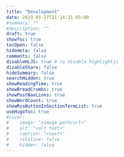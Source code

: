 ```yaml
---
title: "Development"
date: 2023-05-27T21:14:31-05:00
#summary: ""
#description: ""
draft: true
showToc: true
tocOpen: false
hidemeta: false
comments: false
disableHLJS: true # to disable highlightjs
disableShare: false
hideSummary: false
searchHidden: true
showReadingTime: true
showBreadCrumbs: true
showPostNavLinks: true
showWordCount: true
showRssButtonInSectionTermList: true
useHugoToc: true
#cover:
#    image: "<image path/url>"
#    alt: "<alt text>"
#    caption: "<text>"
#    relative: false
#    hidden: false
---
```

